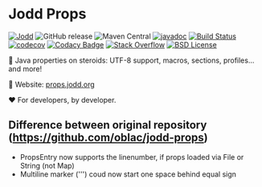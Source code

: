 # Jodd Props

[![Jodd](https://img.shields.io/badge/>-Jodd-orange)](https://github.com/oblac/jodd)
![GitHub release](https://img.shields.io/github/release/oblac/jodd-props.svg)
![Maven Central](https://img.shields.io/maven-central/v/org.jodd/jodd-props)
[![javadoc](https://javadoc.io/badge2/org.jodd/jodd-props/javadoc.svg)](https://javadoc.io/doc/org.jodd/jodd-props)
[![Build Status](https://img.shields.io/travis/oblac/jodd.svg)](https://travis-ci.org/oblac/jodd-props)
[![codecov](https://codecov.io/gh/oblac/jodd-props/branch/master/graph/badge.svg)](https://codecov.io/gh/oblac/jodd-props)
[![Codacy Badge](https://app.codacy.com/project/badge/Grade/777b66dca54a4de883616205d1dae58f)](https://www.codacy.com/gh/oblac/jodd-props/dashboard?utm_source=github.com&amp;utm_medium=referral&amp;utm_content=oblac/jodd-props&amp;utm_campaign=Badge_Grade)
[![Stack Overflow](https://img.shields.io/badge/stack%20overflow-jodd-4183C4.svg)](https://stackoverflow.com/questions/tagged/jodd)
[![BSD License](https://img.shields.io/badge/license-BSD--2--Clause-blue.svg)](https://github.com/oblac/jodd-props/blob/master/LICENSE)

🌟 Java properties on steroids: UTF-8 support, macros, sections, profiles... and more!

🏡 Website: [props.jodd.org](https://props.jodd.org)

❤️ For developers, by developer.

## Difference between original repository (https://github.com/oblac/jodd-props)

- PropsEntry now supports the linenumber, if props loaded via File or String (not Map)
- Multiline marker (''') coud now start one space behind equal sign
